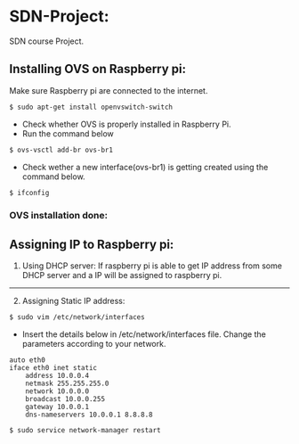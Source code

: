 # SDN-Project:

SDN course Project. 

## Installing OVS on Raspberry pi:

Make sure Raspberry pi are connected to the internet.
```sh
$ sudo apt-get install openvswitch-switch
```
- Check whether OVS is properly installed in Raspberry Pi. 
- Run the command below  
```sh
$ ovs-vsctl add-br ovs-br1
```
- Check wether a new interface(ovs-br1) is getting created using the command below.
```sh
$ ifconfig
```
### OVS installation done:


## Assigning IP to Raspberry pi:

1. Using DHCP server: 
If raspberry pi is able to get IP address from some DHCP server and a IP will be assigned to raspberry pi.
--------------

2. Assigning Static IP address:
```sh
$ sudo vim /etc/network/interfaces
```
- Insert the details below in /etc/network/interfaces file. Change the parameters according to your network.
```
auto eth0
iface eth0 inet static
    address 10.0.0.4
    netmask 255.255.255.0
    network 10.0.0.0
    broadcast 10.0.0.255
    gateway 10.0.0.1
    dns-nameservers 10.0.0.1 8.8.8.8
```
```sh
$ sudo service network-manager restart
```





